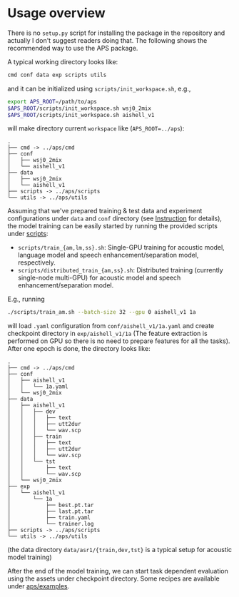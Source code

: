# Usage overview

There is no `setup.py` script for installing the package in the repository and actually I don't suggest readers doing that. The following shows the recommended way to use the APS package.

A typical working directory looks like:
```bash
cmd conf data exp scripts utils
```
and it can be initialized using `scripts/init_workspace.sh`, e.g.,
```bash
export APS_ROOT=/path/to/aps
$APS_ROOT/scripts/init_workspace.sh wsj0_2mix
$APS_ROOT/scripts/init_workspace.sh aishell_v1
```
will make directory current `workspace` like (`APS_ROOT=../aps`):
```
.
├── cmd -> ../aps/cmd
├── conf
│   ├── wsj0_2mix
│   └── aishell_v1
├── data
│   ├── wsj0_2mix
│   └── aishell_v1
├── scripts -> ../aps/scripts
└── utils -> ../aps/utils
```

Assuming that we've prepared training & test data and experiment configurations under `data` and `conf` directory (see [Instruction](instruction.md) for details), the model training can be easily started by running the provided scripts under [scripts](../scripts):

* `scripts/train_{am,lm,ss}.sh`: Single-GPU training for acoustic model, language model and speech enhancement/separation model, respectively.
* `scripts/distributed_train_{am,ss}.sh`: Distributed training (currently single-node multi-GPU) for acoustic model and speech enhancement/separation model.

E.g., running
```bash
./scripts/train_am.sh --batch-size 32 --gpu 0 aishell_v1 1a
```
will load `.yaml` configuration from `conf/aishell_v1/1a.yaml` and create checkpoint directory in `exp/aishell_v1/1a` (The feature extraction is performed on GPU so there is no need to prepare features for all the tasks). After one epoch is done, the directory looks like:
```
.
├── cmd -> ../aps/cmd
├── conf
│   ├── aishell_v1
│   │   └── 1a.yaml
│   └── wsj0_2mix
├── data
│   ├── aishell_v1
│   │   ├── dev
│   │   │   ├── text
│   │   │   ├── utt2dur
│   │   │   └── wav.scp
│   │   ├── train
│   │   │   ├── text
│   │   │   ├── utt2dur
│   │   │   └── wav.scp
│   │   └── tst
│   │       ├── text
│   │       └── wav.scp
│   └── wsj0_2mix
├── exp
│   └── aishell_v1
│       └── 1a
│           ├── best.pt.tar
│           ├── last.pt.tar
│           ├── train.yaml
│           └── trainer.log
├── scripts -> ../aps/scripts
└── utils -> ../aps/utils
```
(the data directory `data/asr1/{train,dev,tst}` is a typical setup for acoustic model training)

After the end of the model training, we can start task dependent evaluation using the assets under checkpoint directory. Some recipes are available under [aps/examples](../examples).
